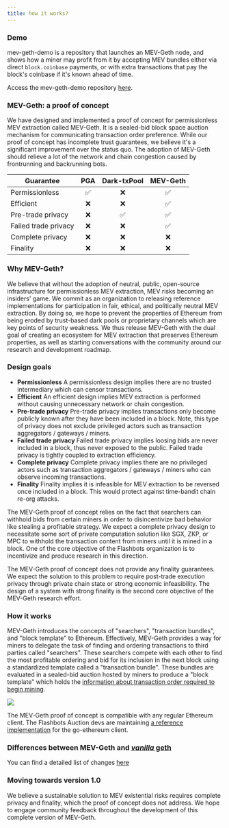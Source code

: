 ```yaml
---
title: how it works?
---
```


### Demo

mev-geth-demo is a repository that launches an MEV-Geth node, and shows how a miner may profit from it by accepting MEV
bundles either via direct `block.coinbase` payments, or with extra transactions that pay
the block's coinbase if it's known ahead of time.

Access the mev-geth-demo repository [here](https://github.com/flashbots/mev-geth-demo).

### MEV-Geth: a proof of concept

We have designed and implemented a proof of concept for permissionless MEV extraction called MEV-Geth. It is a sealed-bid block space auction mechanism for communicating transaction order preference. While our proof of concept has incomplete trust guarantees, we believe it's a significant improvement over the status quo. The adoption of MEV-Geth should relieve a lot of the network and chain congestion caused by frontrunning and backrunning bots.

| Guarantee            | PGA | Dark-txPool | MEV-Geth |
| -------------------- | :-: | :---------: | :------: |
| Permissionless       | ✅  |     ❌      |    ✅    |
| Efficient            | ❌  |     ❌      |    ✅    |
| Pre-trade privacy    | ❌  |     ✅      |    ✅    |
| Failed trade privacy | ❌  |     ❌      |    ✅    |
| Complete privacy     | ❌  |     ❌      |    ❌    |
| Finality             | ❌  |     ❌      |    ❌    |

### Why MEV-Geth?

We believe that without the adoption of neutral, public, open-source infrastructure for permissionless MEV extraction, MEV risks becoming an insiders' game. We commit as an organization to releasing reference implementations for participation in fair, ethical, and politically neutral MEV extraction. By doing so, we hope to prevent the properties of Ethereum from being eroded by trust-based dark pools or proprietary channels which are key points of security weakness. We thus release MEV-Geth with the dual goal of creating an ecosystem for MEV extraction that preserves Ethereum properties, as well as starting conversations with the community around our research and development roadmap.

### Design goals

- **Permissionless**
  A permissionless design implies there are no trusted intermediary which can censor transactions.
- **Efficient**
  An efficient design implies MEV extraction is performed without causing unnecessary network or chain congestion.
- **Pre-trade privacy**
  Pre-trade privacy implies transactions only become publicly known after they have been included in a block. Note, this type of privacy does not exclude privileged actors such as transaction aggregators / gateways / miners.
- **Failed trade privacy**
  Failed trade privacy implies loosing bids are never included in a block, thus never exposed to the public. Failed trade privacy is tightly coupled to extraction efficiency.
- **Complete privacy**
  Complete privacy implies there are no privileged actors such as transaction aggregators / gateways / miners who can observe incoming transactions.
- **Finality**
  Finality implies it is infeasible for MEV extraction to be reversed once included in a block. This would protect against time-bandit chain re-org attacks.

The MEV-Geth proof of concept relies on the fact that searchers can withhold bids from certain miners in order to disincentivize bad behavior like stealing a profitable strategy. We expect a complete privacy design to necessitate some sort of private computation solution like SGX, ZKP, or MPC to withhold the transaction content from miners until it is mined in a block. One of the core objective of the Flashbots organization is to incentivize and produce research in this direction.

The MEV-Geth proof of concept does not provide any finality guarantees. We expect the solution to this problem to require post-trade execution privacy through private chain state or strong economic infeasibility. The design of a system with strong finality is the second core objective of the MEV-Geth research effort.

### How it works

MEV-Geth introduces the concepts of "searchers", "transaction bundles", and "block template" to Ethereum. Effectively, MEV-Geth provides a way for miners to delegate the task of finding and ordering transactions to third parties called "searchers". These searchers compete with each other to find the most profitable ordering and bid for its inclusion in the next block using a standardized template called a "transaction bundle". These bundles are evaluated in a sealed-bid auction hosted by miners to produce a "block template" which holds the [information about transaction order required to begin mining](https://ethereum.stackexchange.com/questions/268/ethereum-block-architecture).

![](https://hackmd.io/_uploads/B1fWz7rcD.png)

The MEV-Geth proof of concept is compatible with any regular Ethereum client. The Flashbots Auction devs are maintaining [a reference implementation](https://github.com/flashbots/mev-geth) for the go-ethereum client.

### Differences between MEV-Geth and [_vanilla_ geth](https://github.com/ethereum/go-ethereum)

You can find a detailed list of changes [here](advanced/source-code.md)

### Moving towards version 1.0

We believe a sustainable solution to MEV existential risks requires complete privacy and finality, which the proof of concept does not address. We hope to engage community feedback throughout the development of this complete version of MEV-Geth.
